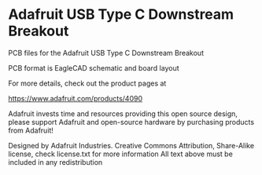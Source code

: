 # Adafruit USB Type C Downstream Breakout

PCB files for the Adafruit USB Type C Downstream Breakout

PCB format is EagleCAD schematic and board layout

For more details, check out the product pages at

https://www.adafruit.com/products/4090

Adafruit invests time and resources providing this open source design, please support Adafruit and open-source hardware by purchasing products from Adafruit!

Designed by Adafruit Industries. Creative Commons Attribution, Share-Alike license, check license.txt for more information All text above must be included in any redistribution
